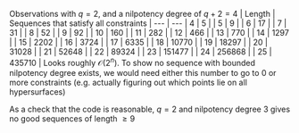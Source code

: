 Observations with $q = 2$, and a nilpotency degree of $q + 2 = 4$ 
| Length | Sequences that satisfy all constraints |
--- | --- 
| 4 | 5 |
| 5 | 9 |
| 6 | 17 |
| 7 | 31 |
| 8 | 52 |
| 9 | 92 |
| 10 | 160 |
| 11 | 282 |
| 12 | 466 |
| 13 | 770 |
| 14 | 1297 |
| 15 | 2202 |
| 16 | 3724 |
| 17 | 6335 |
| 18 | 10770 |
| 19 | 18297 |
| 20 | 31028 |
| 21 | 52648 |
| 22 | 89324 |
| 23 | 151477 |
| 24 | 256868 |
| 25 | 435710 |
Looks roughly $\mathcal{O}(2^n)$. To show no sequence with bounded nilpotency degree exists, we would need either this number to go to $0$ or more constraints (e.g. actually figuring out which points lie on all hypersurfaces)

As a check that the code is reasonable, $q = 2$ and nilpotency degree $3$ gives no good sequences of length $\geq 9$
